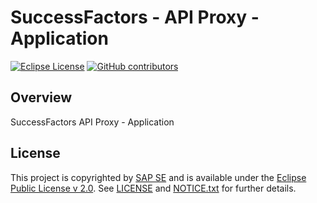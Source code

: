 # SuccessFactors - API Proxy - Application

[![Eclipse License](http://img.shields.io/badge/license-Eclipse-brightgreen.svg)](LICENSE)
[![GitHub contributors](https://img.shields.io/github/contributors/dirigiblelabs/successfactors-api-proxy-application.svg)](https://github.com/dirigiblelabs/successfactors-api-proxy-application/graphs/contributors)

## Overview

SuccessFactors API Proxy - Application

## License

This project is copyrighted by [SAP SE](http://www.sap.com/) and is available under the [Eclipse Public License v 2.0](https://www.eclipse.org/legal/epl-v20.html). See [LICENSE](LICENSE) and [NOTICE.txt](NOTICE.txt) for further details.
